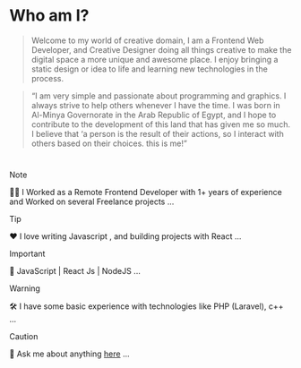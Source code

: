 # **Who am I?**

> Welcome to my world of creative domain, I am a Frontend Web Developer, and Creative Designer doing all things creative to make the digital space a more unique and awesome place. I enjoy bringing a static design or idea to life and learning new technologies in the process.


> “I am very simple and passionate about programming and graphics. I always strive to help others whenever I have the time. I was born in Al-Minya Governorate in the Arab Republic of Egypt, and I hope to contribute to the development of this land that has given me so much. I believe that ‘a person is the result of their actions, so I interact with others based on their choices.
this is me!”

#

> [!NOTE]
> 👨‍💻 I Worked as a Remote Frontend Developer with 1+ years of experience and Worked on several Freelance projects ...

> [!TIP]
> ❤️ I love writing Javascript , and building projects with React ...

> [!IMPORTANT]
> 🖖 JavaScript | React Js | NodeJS ...

> [!WARNING]
> 🛠️ I have some basic experience with technologies like PHP (Laravel), c++ ...

> [!CAUTION]
> 💬 Ask me about anything [here](https://wa.me/+201113027315) ...


<!---
Mostafa1Ezzat/Mostafa1Ezzat is a ✨ special ✨ repository because its `README.md` (this file) appears on your GitHub profile.
You can click the Preview link to take a look at your changes.
--->
